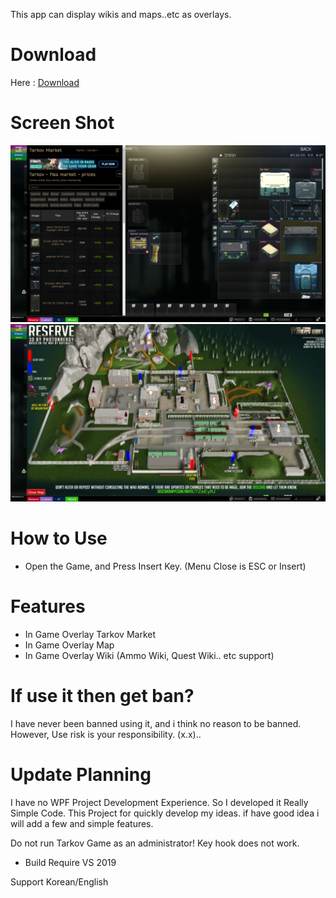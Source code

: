 This app  can display wikis and maps..etc as overlays.

# Download
 Here : [Download](https://github.com/shlifedev/TarkovApp/releases)
# Screen Shot
![screen_shot1](https://github.com/shlifedev/TarkovApp/blob/master/scr1.png?raw=true)
![screen_shot2](https://github.com/shlifedev/TarkovApp/blob/master/scr2.png?raw=true)
# How to Use
 * Open the Game, and Press Insert Key. (Menu Close is ESC or Insert)
# Features
 - In Game Overlay Tarkov Market 
 - In Game Overlay Map
 - In Game Overlay Wiki (Ammo Wiki, Quest Wiki.. etc support)
# If use it then get ban?
 I have never been banned using it, and i think no reason to be banned.
 However, Use risk is your responsibility. (x.x)..

# Update Planning
I have no WPF Project Development Experience. So I developed it Really Simple Code.
This Project for quickly develop my ideas. if have good idea i will add a few and simple features. 

Do not run Tarkov Game as an administrator! Key hook does not work.
* Build Require VS 2019

Support Korean/English
